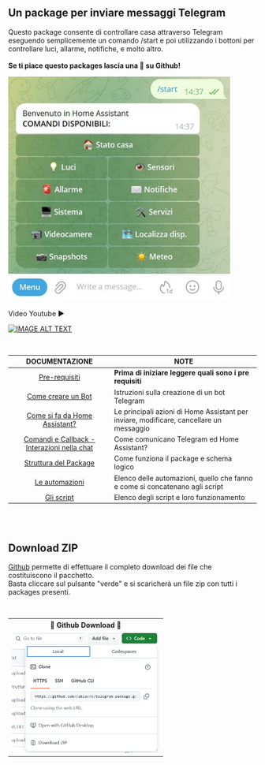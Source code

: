 ## Un package per inviare messaggi Telegram 
Questo package consente di controllare casa attraverso Telegram eseguendo semplicemente un comando /start 
e poi utilizzando i bottoni per controllare luci, allarme, notifiche, e molto altro.<br><br>
<b>Se ti piace questo packages lascia una 🌟 su Github!</b>
<div><img width = "450" src="img/messaggio_di_benvenuto.jpg"/></div>
<br>
Video Youtube ▶️

[![IMAGE ALT TEXT](http://img.youtube.com/vi/JqD41s2mAf4/0.jpg)](http://www.youtube.com/watch?v=JqD41s2mAf4 "Video Title")

<br>

| DOCUMENTAZIONE | NOTE |
| :---: | --- |
| [Pre-requisiti](Istruzioni/1_pre_requisiti.txt) | **Prima di iniziare leggere quali sono i pre requisiti** |
| [Come creare un Bot](Istruzioni/2_come_creare_un_bot.txt) | Istruzioni sulla creazione di un bot Telegram |
| [Come si fa da Home Assistant?](Istruzioni/3_come_funziona_telegram.txt) | Le principali azioni di Home Assistant per inviare, modificare, cancellare un messaggio |
| [Comandi e Callback - Interazioni nella chat](Istruzioni/4_comandi_e_callback.txt) | Come comunicano Telegram ed Home Assistant? |
| [Struttura del Package](Istruzioni/5_struttura_package.txt) | Come funziona il package e schema logico |
| [Le automazioni](Istruzioni/6_automazioni.txt) | Elenco delle automazioni, quello che fanno e come si concatenano agli script |
| [Gli script](Istruzioni/7_script.txt) | Elenco degli script e loro funzionamento |

<br>
<br>

## Download ZIP

[Github](https://github.com/fablav76/telegram-package/tree/main/packages/Telegram_package) permette di effettuare il completo download dei file che costituiscono il pacchetto.<br>
Basta cliccare sul pulsante "verde" e si scaricherà un file zip con tutti i packages presenti.

<br>
<table align="center">
	<tr>
	    <th><center>🎫 Github Download 🎫</center></th>
	</tr>
  <tr>
      <td><div align=center><img width = 300 src="img/github_zip.png"/></div></td>
      
  </tr>
</table>
